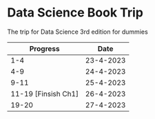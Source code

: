 # Data Science Book Trip
The trip for Data Science 3rd edition for dummies 

| Progress            | Date      |
| ------------------- | --------- |
| 1-4                 | 23-4-2023 |
| 4-9                 | 24-4-2023 |
| 9-11                | 25-4-2023 |
| 11-19 [Finsish Ch1] | 26-4-2023 |
| 19-20               | 27-4-2023 |



